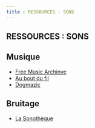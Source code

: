 ```yaml
---
title : RESSOURCES : SONS
---
```


## RESSOURCES : SONS

## Musique
- [Free Music Archinve](https://freemusicarchive.org/home)
- [Au bout du fil](https://auboutdufil.com)
- [Dogmazic](https://dogmazic.net)

## Bruitage
- [La Sonothèque](https://lasonotheque.org)
